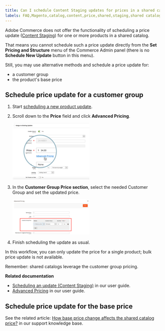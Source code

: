 ```yaml
---
title: Can I schedule Content Staging updates for prices in a shared catalog?
labels: FAQ,Magento,catalog,content,price,shared,staging,shared catalog,content staging,Adobe Commerce
---
```


Adobe Commerce does not offer the functionality of scheduling a price update ([Content Staging](http://docs.magento.com/m2/ee/user_guide/cms/content-staging.html)) for one or more products in a shared catalog.

That means you cannot schedule such a price update directly from the **Set Pricing and Structure** menu of the Commerce Admin panel (there is no **Schedule New Update** button in this menu).

Still, you may use alternative methods and schedule a price update for:

* a customer group
* the product's base price

## Schedule price update for a customer group

1. Start [scheduling a new product update](http://docs.magento.com/m2/ee/user_guide/cms/content-staging-scheduled-update.html).
1. Scroll down to the **Price** field and click **Advanced Pricing**.       

    <img src = "assets/advanced_pricing.png" alt = "advanced_pricing.png" width="250px, ex: 250px">

1. In the **Customer Group Price section**, select the needed Customer Group and set the updated price.

    <img src = "assets/customer_group_price.png" alt = "customer_group_price.png" width="250, ex: 250px">

1. Finish scheduling the update as usual.

In this workflow, you can only update the price for a single product; bulk price update is not available.

Remember: shared catalogs leverage the customer group pricing.

 **Related documentation**

* [Scheduling an update (Content Staging)](http://docs.magento.com/m2/ee/user_guide/cms/content-staging-scheduled-update.html) in our user guide.
* [Advanced Pricing](http://docs.magento.com/m2/ee/user_guide/catalog/pricing-advanced.html) in our user guide.

## Schedule price update for the base price

See the related article: [How base price change affects the shared catalog price?](https://support.magento.com/hc/en-us/articles/360001571314) in our support knowledge base.
